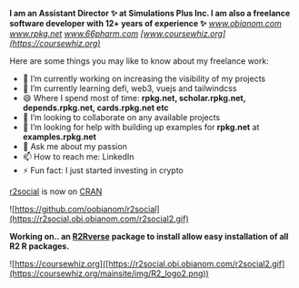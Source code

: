 __I am an Assistant Director ✨ at Simulations Plus Inc. I am also a freelance software developer with 12+ years of experience ✨__
_www.obianom.com_ _www.rpkg.net_ _www.66pharm.com_ _[www.coursewhiz.org](https://coursewhiz.org)_

Here are some things you may like to know about my freelance work:

- 🔭 I’m currently working on increasing the visibility of my projects 
- 🌱 I’m currently learning defi, web3, vuejs and tailwindcss
- 😄 Where I spend most of time: __rpkg.net, scholar.rpkg.net, depends.rpkg.net, cards.rpkg.net etc__
- 👯 I’m looking to collaborate on any available projects
- 🤔 I’m looking for help with building up examples for __rpkg.net__ at __examples.rpkg.net__
- 💬 Ask me about my passion
- 📫 How to reach me: LinkedIn
- ⚡ Fun fact: I just started investing in crypto

[r2social](https://github.com/oobianom/r2social) is now on [CRAN](https://cran.rstudio.com/web/packages/r2social/index.html)

![https://github.com/oobianom/r2social](https://r2social.obi.obianom.com/r2social2.gif)

__Working on.. an [R2Rverse](https://github.com/oobianom/R2Rverse) package to install allow easy installation of all R2 R packages.__

![https://coursewhiz.org]([https://r2social.obi.obianom.com/r2social2.gif](https://coursewhiz.org/mainsite/img/R2_logo2.png))
